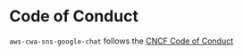 # Code of Conduct

`aws-cwa-sns-google-chat` follows the [CNCF Code of Conduct](https://github.com/cncf/foundation/blob/master/code-of-conduct.md)
